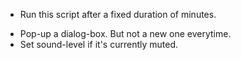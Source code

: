 * Run this script after a fixed duration of minutes.
- Pop-up a dialog-box. But not a new one everytime.
- Set sound-level if it's currently muted.
